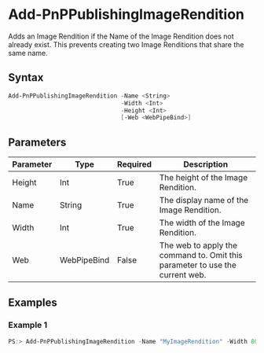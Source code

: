 # Add-PnPPublishingImageRendition
Adds an Image Rendition if the Name of the Image Rendition does not already exist. This prevents creating two Image Renditions that share the same name.
## Syntax
```powershell
Add-PnPPublishingImageRendition -Name <String>
                                -Width <Int>
                                -Height <Int>
                                [-Web <WebPipeBind>]
```

## Parameters
Parameter|Type|Required|Description
---------|----|--------|-----------
|Height|Int|True|The height of the Image Rendition.|
|Name|String|True|The display name of the Image Rendition.|
|Width|Int|True|The width of the Image Rendition.|
|Web|WebPipeBind|False|The web to apply the command to. Omit this parameter to use the current web.|
## Examples

### Example 1
```powershell
PS:> Add-PnPPublishingImageRendition -Name "MyImageRendition" -Width 800 -Height 600
```

